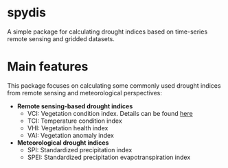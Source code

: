 # spydis
A simple package for calculating drought indices based on time-series remote sensing and gridded datasets.
# Main features
This package focuses on calculating some commonly used drought indices from remote sensing and meteorological perspectives:
- **Remote sensing-based drought indices**
	- VCI: Vegetation condition index. Details can be found [here](https://www.tandfonline.com/doi/abs/10.1080/01431169608949106)
	- TCI: Temperature condition index
	- VHI: Vegetation health index
	- VAI: Vegetation anomaly index
- **Meteorological drought indices**
	- SPI: Standardized precipitation index
	- SPEI: Standardized precipitation evapotranspiration index
